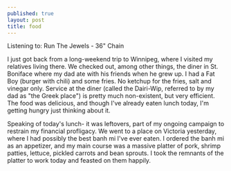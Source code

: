 ```yaml
---
published: true
layout: post
title: food
---
```


Listening to: Run The Jewels - 36" Chain

I just got back from a long-weekend trip to Winnipeg, where I visited my relatives living there. We checked out, among other things, the diner in St. Boniface where my dad ate with his friends when he grew up. I had a Fat Boy (burger with chili) and some fries. No ketchup for the fries, salt and vinegar only. Service at the diner (called the Dairi-Wip, referred to by my dad as "the Greek place") is pretty much non-existent, but very efficient. The food was delicious, and though I've already eaten lunch today, I'm getting hungry just thinking about it.

Speaking of today's lunch- it was leftovers, part of my ongoing campaign to restrain my financial profligacy. We went to a place on Victoria yesterday, where I had possibly the best banh mi I've ever eaten. I ordered the banh mi as an appetizer, and my main course was a massive platter of pork, shrimp patties, lettuce, pickled carrots and bean sprouts. I took the remnants of the platter to work today and feasted on them happily.